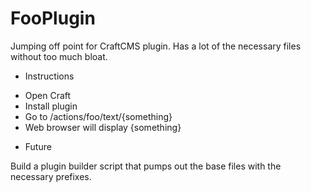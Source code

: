 FooPlugin
=========

Jumping off point for CraftCMS plugin. Has a lot of the necessary files without too much bloat.

+ Instructions

- Open Craft
- Install plugin
- Go to /actions/foo/text/{something}
- Web browser will display {something}

+ Future

Build a plugin builder script that pumps out the base files with the necessary prefixes.
